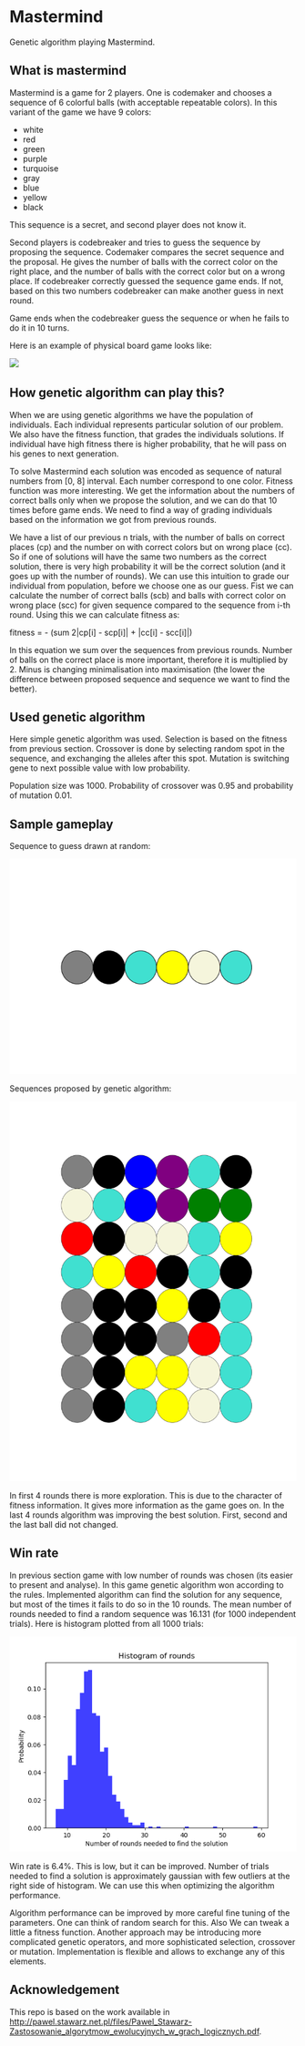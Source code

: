 # Mastermind
Genetic algorithm playing Mastermind.

## What is mastermind

Mastermind is a game for 2 players. One is codemaker and chooses a sequence of 6 colorful balls (with acceptable repeatable colors). In this variant of the game we have 9 colors:
* white
* red
* green
* purple
* turquoise
* gray
* blue
* yellow
* black

This sequence is a secret, and second player does not know it.

Second players is codebreaker and tries to guess the sequence by proposing the sequence. Codemaker compares the secret sequence and the proposal. He gives the number of balls with the correct color on the right place, and the number of balls with the correct color but on a wrong place. If codebreaker correctly guessed the sequence game ends. If not, based on this two numbers codebreaker can make another guess in next round.

Game ends when the codebreaker guess the sequence or when he fails to do it in 10 turns.

Here is an example of physical board game looks like:

![](https://upload.wikimedia.org/wikipedia/commons/2/2d/Mastermind.jpg)

## How genetic algorithm can play this?

When we are using genetic algorithms we have the population of individuals. Each individual represents particular solution of our problem. We also have the fitness function, that grades the individuals solutions. If individual have high fitness there is higher probability, that he will pass on his genes to next generation.

To solve Mastermind each solution was encoded as sequence of natural numbers from [0, 8] interval. Each number correspond to one color. Fitness function was more interesting. We get the information about the numbers of correct balls only when we propose the solution, and we can do that 10 times before game ends. We need to find a way of grading individuals based on the information we got from previous rounds.

We have a list of our previous n trials, with the number of balls on correct places (cp) and the number on with correct colors but on wrong place (cc). So if one of solutions will have the same two numbers as the correct solution, there is very high probability it will be the correct solution (and it goes up with the number of rounds). We can use this intuition to grade our individual from population, before we choose one as our guess. Fist we can calculate the number of correct balls (scb) and balls with correct color on wrong place (scc) for given sequence compared to the sequence from i-th round. Using this we can calculate fitness as:

fitness = - (sum 2|cp[i] - scp[i]| + |cc[i] - scc[i]|)

In this equation we sum over the sequences from previous rounds. Number of balls on the correct place is more important, therefore it is multiplied by 2. Minus is changing minimalisation into maximisation (the lower the difference between proposed sequence and sequence we want to find the better). 

## Used genetic algorithm

Here simple genetic algorithm was used. Selection is based on the fitness from previous section. Crossover is done by selecting random spot in the sequence, and exchanging the alleles after this spot. Mutation is switching gene to next possible value with low probability.

Population size was 1000. Probability of crossover was 0.95 and probability of mutation 0.01.

## Sample gameplay

Sequence to guess drawn at random:

![](readme/sequence_to_guess.png)

Sequences proposed by genetic algorithm:

![](readme/guesses.png)

In first 4 rounds there is more exploration. This is due to the character of fitness information. It gives more information as the game goes on. In the last 4 rounds algorithm was improving the best solution. First, second and the last ball did not changed.

## Win rate

In previous section game with low number of rounds was chosen (its easier to present and analyse). In this game genetic algorithm won according to the rules. Implemented algorithm can find the solution for any sequence, but most of the times it fails to do so in the 10 rounds. The mean number of rounds needed to find a random sequence was 16.131 (for 1000 independent trials). Here is histogram plotted from all 1000 trials:

![](readme/histogram.png)

Win rate is 6.4%. This is low, but it can be improved. Number of trials needed to find a solution is approximately gaussian with few outliers at the right side of histogram. We can use this when optimizing the algorithm performance. 

Algorithm performance can be improved by more careful fine tuning of the parameters. One can think of random search for this. Also We can tweak a little a fitness function. Another approach may be introducing more complicated genetic operators, and more sophisticated selection, crossover or mutation. Implementation is flexible and allows to exchange any of this elements. 

## Acknowledgement
This repo is based on the work available in http://pawel.stawarz.net.pl/files/Pawel_Stawarz-Zastosowanie_algorytmow_ewolucyjnych_w_grach_logicznych.pdf.